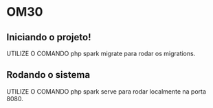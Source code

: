 # OM30

## Iniciando o projeto!

UTILIZE O COMANDO php spark migrate para rodar os migrations.

## Rodando o sistema

UTILIZE O COMANDO php spark serve para rodar localmente na porta 8080.

